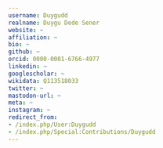 ```yaml
---
username: Duygudd
realname: Duygu Dede Sener
website: ~
affiliation: ~
bio: ~
github: ~
orcid: 0000-0001-6766-4977
linkedin: ~
googlescholar: ~
wikidata: Q113518033
twitter: ~
mastodon-url: ~
meta: ~
instagram: ~
redirect_from:
- /index.php/User:Duygudd
- /index.php/Special:Contributions/Duygudd
---
```

